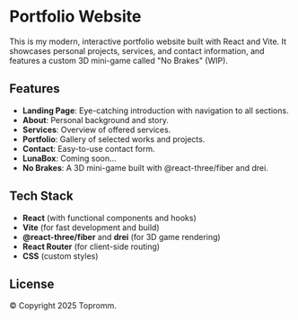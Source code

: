 # Portfolio Website

This is my modern, interactive portfolio website built with React and Vite. It showcases personal projects, services, and contact information, and features a custom 3D mini-game called "No Brakes" (WIP).

## Features

- **Landing Page**: Eye-catching introduction with navigation to all sections.
- **About**: Personal background and story.
- **Services**: Overview of offered services.
- **Portfolio**: Gallery of selected works and projects.
- **Contact**: Easy-to-use contact form.
- **LunaBox**: Coming soon...
- **No Brakes**: A 3D mini-game built with @react-three/fiber and drei.

## Tech Stack

- **React** (with functional components and hooks)
- **Vite** (for fast development and build)
- **@react-three/fiber** and **drei** (for 3D game rendering)
- **React Router** (for client-side routing)
- **CSS** (custom styles)

## License

© Copyright 2025 Topromm.


